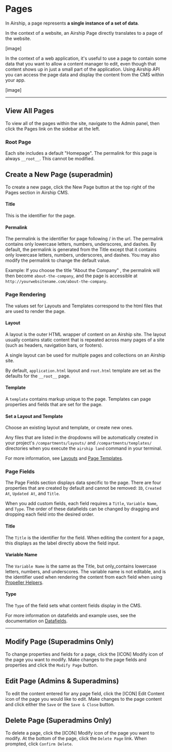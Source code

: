 # Pages
In Airship, a page represents **a single instance of a set of data**. 

In the context of a website, an Airship Page directly translates to a page of the website. 

[image] 

In the context of a web application, it's useful to use a page to contain some data that you want to allow a content manager to edit, even though that content shows up in just a small part of the application. Using Airship API you can access the page data and display the content from the CMS within your app. 

[image] 

---

## View All Pages
To view all of the pages within the site, navigate to the Admin panel, then click the Pages link on the sidebar at the left. 

### Root Page
Each site includes a default "Homepage". The permalink for this page is always `__root__`. This cannot be modified. 

## Create a New Page (superadmin)
To create a new page, click the New Page button at the top right of the Pages section in Airship CMS. 

#### Title
This is the identifier for the page.

#### Permalink
The permalink is the identifier for page following / in the url. The permalink contains only lowercase letters, numbers, underscores, and dashes. By default, the permalink is generated from the Title except that it contains only lowercase letters, numbers, underscores, and dashes. You may also modify the permalink to change the default value. 

Example:
If you choose the title "About the Company" , the permalink will then become `about-the-company`, and the page is accessible at `http://yourwebsitename.com/about-the-company`.

### Page Rendering
The values set for Layouts and Templates correspond to the html files that are used to render the page.

#### Layout
A layout is the outer HTML wrapper of content on an Airship site. The layout usually contains static content that is repeated across many pages of a site (such as headers, navigation bars, or footers).

A single layout can be used for multiple pages and collections on an Airship site.

By default, `application.html` layout and `root.html` template are set as the defaults for the `__root__` page.

#### Template
A `template` contains markup unique to the page. Templates can page properties and fields that are set for the page.

#### Set a Layout and Template
Choose an existing layout and template, or create new ones.

Any files that are listed in the dropdowns will be automatically created in your project's `/compartments/layouts/` and `/compartments/templates/` directories when you execute the `airship land` command in your terminal.

For more information, see [Layouts](/documentation/view/layouts) and [Page Templates](/documentation/view/page-templates).

### Page Fields
The Page Fields section displays data specific to the page. There are four properties that are created by default and cannot be removed: `ID`, `Created At`, `Updated At`, and `Title`.

When you add custom fields, each field requires a `Title`, `Variable Name`, and `Type`. The order of these datafields can be changed by dragging and dropping each field into the desired order.

#### Title
The `Title` is the identifier for the field. When editing the content for a page, this displays as the label directly above the field input.

#### Variable Name
The `Variable Name` is the same as the Title, but only_contains lowercase letters, numbers, and underscores. The variable name is not editable, and is the identifier used when rendering the content from each field when using [Propeller Helpers](/documentation/view/propeller-helpers).

#### Type
The `Type` of the field sets what content fields display in the CMS.

For more information on datafields and example uses, see the documentation on [Datafields](/documentation/view/datafields).

---

## Modify Page (Superadmins Only)
To change properties and fields for a page, click the [ICON] Modify icon of the page you want to modify. 
Make changes to the page fields and properties and click the `Modify Page` button.

## Edit Page (Admins & Superadmins)
To edit the content entered for any page field, click the [ICON] Edit Content icon of the page you would like to edit.
Make changes to the page content and click either the `Save` or the `Save & Close` button.

## Delete Page (Superadmins Only)
To delete a page, click the [ICON] Modify icon of the page you want to modify. 
At the bottom of the page, click the `Delete Page` link. When prompted, click `Confirm Delete`.
